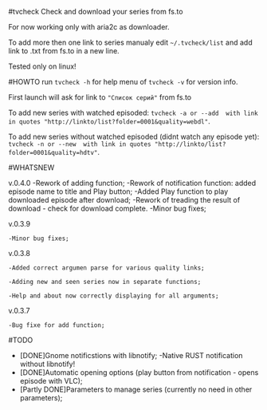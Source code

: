#tvcheck
Check and download your series from fs.to

For now working only with aria2c as downloader.

To add more then one link to series manualy edit `~/.tvcheck/list` and add link to .txt from fs.to in a new line.

Tested only on linux!

#HOWTO
run `tvcheck -h` for help menu of `tvcheck -v` for version info.

First launch will ask for link to `"Список серий"` from fs.to

To add new series with watched episoded: `tvcheck -a or --add  with link in quotes "http://linkto/list?folder=0001&quality=webdl"`.

To add new series without watched episoded (didnt watch any episode yet): `tvcheck -n or --new  with link in quotes "http://linkto/list?folder=0001&quality=hdtv"`.

#WHATSNEW

v.0.4.0
	-Rework of adding function;
	-Rework of notification function: added episode name to title and Play button;
	-Added Play function to play downloaded episode after download;
	-Rework of treading the result of download - check for download complete.
	-Minor bug fixes;

v.0.3.9

	-Minor bug fixes;

v.0.3.8

	-Added correct argumen parse for various quality links;

	-Adding new and seen series now in separate functions;

	-Help and about now correctly displaying for all arguments;

v.0.3.7
	
	-Bug fixe for add function;

#TODO
- [DONE]Gnome notificstions with libnotify; -Native RUST notification without libnotify!
- [DONE]Automatic opening options (play button from notification - opens episode with VLC);
- [Partly DONE]Parameters to manage series (currently no need in other parameters);
